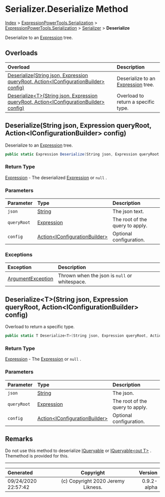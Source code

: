 ﻿# Serializer.Deserialize Method

[Index](../index.md) > [ExpressionPowerTools.Serialization](ExpressionPowerTools.Serialization.a.md) > [ExpressionPowerTools.Serialization](ExpressionPowerTools.Serialization.n.md) > [Serializer](ExpressionPowerTools.Serialization.Serializer.cs.md) > **Deserialize**

Deserialize to an [Expression](https://docs.microsoft.com/dotnet/api/system.linq.expressions.expression) tree.

## Overloads

| Overload | Description |
| :-- | :-- |
| [Deserialize(String json, Expression queryRoot, Action&lt;IConfigurationBuilder> config)](#deserializestring-json-expression-queryroot-actioniconfigurationbuilder-config) | Deserialize to an [Expression](https://docs.microsoft.com/dotnet/api/system.linq.expressions.expression) tree. |
| [Deserialize&lt;T>(String json, Expression queryRoot, Action&lt;IConfigurationBuilder> config)](#deserializetstring-json-expression-queryroot-actioniconfigurationbuilder-config) | Overload to return a specific type. |
## Deserialize(String json, Expression queryRoot, Action&lt;IConfigurationBuilder> config)

Deserialize to an [Expression](https://docs.microsoft.com/dotnet/api/system.linq.expressions.expression) tree.

```csharp
public static Expression Deserialize(String json, Expression queryRoot, Action<IConfigurationBuilder> config)
```

### Return Type

 [Expression](https://docs.microsoft.com/dotnet/api/system.linq.expressions.expression)  - The deserialized [Expression](https://docs.microsoft.com/dotnet/api/system.linq.expressions.expression) or `null` .

### Parameters

| Parameter | Type | Description |
| :-- | :-- | :-- |
| `json` | [String](https://docs.microsoft.com/dotnet/api/system.string) | The json text. |
| `queryRoot` | [Expression](https://docs.microsoft.com/dotnet/api/system.linq.expressions.expression) | The root of the query to apply. |
| `config` | [Action&lt;IConfigurationBuilder>](https://docs.microsoft.com/dotnet/api/system.action-1) | Optional configuration. |

### Exceptions

| Exception | Description |
| :-- | :-- |
| [ArgumentException](https://docs.microsoft.com/dotnet/api/system.argumentexception) | Thrown when the json is `null` or whitespace. |

## Deserialize&lt;T>(String json, Expression queryRoot, Action&lt;IConfigurationBuilder> config)

Overload to return a specific type.

```csharp
public static T Deserialize<T>(String json, Expression queryRoot, Action<IConfigurationBuilder> config)
```

### Return Type

 [Expression](https://docs.microsoft.com/dotnet/api/system.linq.expressions.expression)  - The [Expression](https://docs.microsoft.com/dotnet/api/system.linq.expressions.expression) or `null` .

### Parameters

| Parameter | Type | Description |
| :-- | :-- | :-- |
| `json` | [String](https://docs.microsoft.com/dotnet/api/system.string) | The json. |
| `queryRoot` | [Expression](https://docs.microsoft.com/dotnet/api/system.linq.expressions.expression) | The root of the query to apply. |
| `config` | [Action&lt;IConfigurationBuilder>](https://docs.microsoft.com/dotnet/api/system.action-1) | Optional configuration. |


## Remarks

Do not use this method to deserialize [IQueryable](https://docs.microsoft.com/dotnet/api/system.linq.iqueryable) or [IQueryable&lt;out T>](https://docs.microsoft.com/dotnet/api/system.linq.iqueryable-1) .
            Themethod is provided for this.


---

| Generated | Copyright | Version |
| :-- | :-: | --: |
| 09/24/2020 22:57:42 | (c) Copyright 2020 Jeremy Likness. | 0.9.2-alpha |
